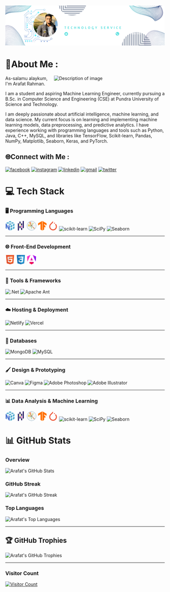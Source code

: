 ![logo](https://github.com/arafat-rahman17/arafat-rahman17/blob/main/Arafat%20Rahman%20(1).png)
# 💫About Me :
<img src="https://camo.githubusercontent.com/2366b34bb903c09617990fb5fff4622f3e941349e846ddb7e73df872a9d21233/68747470733a2f2f63646e2e6472696262626c652e636f6d2f75736572732f3733303730332f73637265656e73686f74732f363538313234332f6176656e746f2e676966" alt="Description of image" width="350"  align="right">
As-salamu alaykum, I'm Arafat Rahman.

I am a student and aspiring Machine Learning Engineer, currently pursuing a B.Sc. in Computer Science and Engineering (CSE) at Pundra University of Science and Technology.

I am deeply passionate about artificial intelligence, machine learning, and data science. My current focus is on learning and implementing machine learning models, data preprocessing, and predictive analytics. I have experience working with programming languages and tools such as Python, Java, C++, MySQL, and libraries like TensorFlow, Scikit-learn, Pandas, NumPy, Matplotlib, Seaborn, Keras, and PyTorch.<br>

## 🌐Connect with Me :


<p align="left">
  <a href="https://www.facebook.com/arafat1746" target="_blank"><img align="center" src="https://raw.githubusercontent.com/rahuldkjain/github-profile-readme-generator/master/src/images/icons/Social/facebook.svg" alt="facebook" height="30" width="40" /></a>
  <a href="https://www.instagram.com/arafat174690" target="_blank"><img align="center" src="https://raw.githubusercontent.com/rahuldkjain/github-profile-readme-generator/master/src/images/icons/Social/instagram.svg" alt="instagram" height="30" width="40" /></a>
  <a href="https://www.linkedin.com/in/arafat1746" target="_blank"><img align="center" src="https://raw.githubusercontent.com/rahuldkjain/github-profile-readme-generator/master/src/images/icons/Social/linked-in-alt.svg" alt="linkedin" height="30" width="40" /></a>
  <a href="mailto:arafatrahman174690@gmail.com" target="_blank"><img align="center" src="https://cdn.iconscout.com/icon/free/png-512/free-gmail-logo-icon-download-in-svg-png-gif-file-formats--mail-email-logos-icons-2416660.png?f=webp&w=256" alt="gmail" height="30" width="40" /></a>
  <a href="https://x.com/arafat1746" target="_blank"><img align="center" src="https://raw.githubusercontent.com/rahuldkjain/github-profile-readme-generator/master/src/images/icons/Social/twitter.svg" alt="twitter" height="30" width="40" /></a>
</p>

# 💻 Tech Stack

### 🖥️ Programming Languages
<p align="left">
  <img src="https://raw.githubusercontent.com/devicons/devicon/master/icons/numpy/numpy-original.svg" alt="NumPy" width="30" height="30" />
  <img src="https://raw.githubusercontent.com/devicons/devicon/master/icons/pandas/pandas-original.svg" alt="Pandas" width="30" height="30" />
  <img src="https://raw.githubusercontent.com/devicons/devicon/master/icons/matplotlib/matplotlib-original.svg" alt="Matplotlib" width="30" height="30" />
  <img src="https://raw.githubusercontent.com/devicons/devicon/master/icons/tensorflow/tensorflow-original.svg" alt="TensorFlow" width="30" height="30" />
  <img src="https://raw.githubusercontent.com/devicons/devicon/master/icons/pytorch/pytorch-original.svg" alt="PyTorch" width="30" height="30" />
  <img src="https://raw.githubusercontent.com/devicons/devicon/master/icons/scikit-learn/scikit-learn-original.svg" alt="scikit-learn" width="30" height="30" />
  <img src="https://upload.wikimedia.org/wikipedia/commons/thumb/e/e1/Scipy_0.19.1.svg/1280px-Scipy_0.19.1.svg.png" alt="SciPy" width="30" height="30" />
  <img src="https://seaborn.pydata.org/_images/seaborn-logo-wide-light.svg" alt="Seaborn" width="80" height="30" />
</p>




---

### 🌐 Front-End Development
<p align="left">
  <img src="https://raw.githubusercontent.com/devicons/devicon/master/icons/html5/html5-original.svg" alt="HTML5" width="30" height="30" />
  <img src="https://raw.githubusercontent.com/devicons/devicon/master/icons/css3/css3-original.svg" alt="CSS3" width="30" height="30" />
  <img src="https://raw.githubusercontent.com/devicons/devicon/master/icons/angular/angular-original.svg" alt="Angular" width="30" height="30" />
</p>



---

### 🔧 Tools & Frameworks
![.Net](https://img.shields.io/badge/.NET-5C2D91?style=for-the-badge&logo=.net&logoColor=white) 
![Apache Ant](https://img.shields.io/badge/Apache%20Ant-A81C7D?style=for-the-badge&logo=Apache%20Ant&logoColor=white)

---

### ☁️ Hosting & Deployment
![Netlify](https://img.shields.io/badge/netlify-%23000000.svg?style=for-the-badge&logo=netlify&logoColor=#00C7B7) 
![Vercel](https://img.shields.io/badge/vercel-%23000000.svg?style=for-the-badge&logo=vercel&logoColor=white)

---

### 💾 Databases
![MongoDB](https://img.shields.io/badge/MongoDB-%234ea94b.svg?style=for-the-badge&logo=mongodb&logoColor=white) 
![MySQL](https://img.shields.io/badge/mysql-%2300f.svg?style=for-the-badge&logo=mysql&logoColor=white) 

---

### 🖌️ Design & Prototyping
![Canva](https://img.shields.io/badge/Canva-%2300C4CC.svg?style=for-the-badge&logo=Canva&logoColor=white) 
![Figma](https://img.shields.io/badge/figma-%23F24E1E.svg?style=for-the-badge&logo=figma&logoColor=white) 
![Adobe Photoshop](https://img.shields.io/badge/adobephotoshop-%2331A8FF.svg?style=for-the-badge&logo=adobephotoshop&logoColor=white) 
![Adobe Illustrator](https://img.shields.io/badge/adobeillustrator-%23FF9A00.svg?style=for-the-badge&logo=adobeillustrator&logoColor=white)

---

### 📊 Data Analysis & Machine Learning
<p align="left">
  <img src="https://raw.githubusercontent.com/devicons/devicon/master/icons/numpy/numpy-original.svg" alt="NumPy" width="30" height="30" />
  <img src="https://raw.githubusercontent.com/devicons/devicon/master/icons/pandas/pandas-original.svg" alt="Pandas" width="30" height="30" />
  <img src="https://raw.githubusercontent.com/devicons/devicon/master/icons/matplotlib/matplotlib-original.svg" alt="Matplotlib" width="30" height="30" />
  <img src="https://raw.githubusercontent.com/devicons/devicon/master/icons/tensorflow/tensorflow-original.svg" alt="TensorFlow" width="30" height="30" />
  <img src="https://raw.githubusercontent.com/devicons/devicon/master/icons/pytorch/pytorch-original.svg" alt="PyTorch" width="30" height="30" />
  <img src="https://raw.githubusercontent.com/devicons/devicon/master/icons/scikit-learn/scikit-learn-original.svg" alt="scikit-learn" width="30" height="30" />
  <img src="https://upload.wikimedia.org/wikipedia/commons/thumb/e/e1/Scipy_0.19.1.svg/1280px-Scipy_0.19.1.svg.png" alt="SciPy" width="30" height="30" />
  <img src="https://seaborn.pydata.org/_images/seaborn-logo-wide-light.svg" alt="Seaborn" width="80" height="30" />
</p>

# 📊 GitHub Stats

### Overview
![Arafat's GitHub Stats](https://github-readme-stats.vercel.app/api?username=arafat-rahman17&theme=radical&hide_border=false&include_all_commits=true&count_private=true&show_icons=true)<br/>

### GitHub Streak
![Arafat's GitHub Streak](https://github-readme-streak-stats.herokuapp.com/?user=arafat-rahman17&theme=radical&hide_border=false)<br/>

### Top Languages
![Arafat's Top Languages](https://github-readme-stats.vercel.app/api/top-langs/?username=arafat-rahman17&theme=radical&hide_border=false&include_all_commits=true&count_private=true&layout=compact)

---

## 🏆 GitHub Trophies
![Arafat's GitHub Trophies](https://github-trophies.vercel.app/?username=arafat-rahman17&theme=radical&no-frame=false&no-bg=false&margin-w=4)

---

### Visitor Count
[![Visitor Count](https://visitcount.itsvg.in/api?id=arafat-rahman17&icon=0&color=0)](https://visitcount.itsvg.in)



